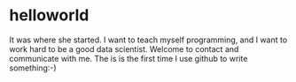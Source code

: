 # helloworld
It was where she started.
I want to teach myself programming, and I want to work hard to be a good data scientist. Welcome to contact and communicate with me. The is is the first time I use github to write something:-) 
